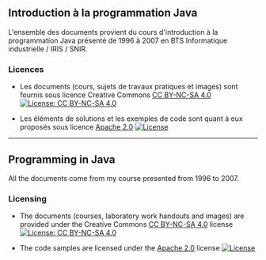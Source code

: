 ## Introduction à la programmation Java

L'ensemble des documents provient du cours d'introduction à la programmation Java présenté de 1996 à 2007 en BTS Informatique industrielle / IRIS / SNIR. 

### Licences

* Les documents (cours, sujets de travaux pratiques et images) sont fournis sous licence Creative Commons [CC BY-NC-SA 4.0](https://creativecommons.org/licenses/by-nc-sa/4.0/) [![License: CC BY-NC-SA 4.0](https://img.shields.io/badge/License-CC%20BY--NC--SA%204.0-lightgrey.svg)](http://creativecommons.org/licenses/by-nc-sa/4.0/) 

* Les éléments de solutions et les exemples de code sont quant à eux proposés sous licence [Apache 2.0](http://www.apache.org/licenses/LICENSE-2.0) [![License](https://img.shields.io/badge/License-Apache%202.0-blue.svg)](https://opensource.org/licenses/Apache-2.0)

-----

## Programming in Java

All the documents come from my course presented from 1996 to 2007.

### Licensing

* The documents (courses, laboratory work handouts and images) are provided under the Creative Commons [CC BY-NC-SA 4.0](https://creativecommons.org/licenses/by-nc-sa/4.0/) license [![License: CC BY-NC-SA 4.0](https://img.shields.io/badge/License-CC%20BY--NC--SA%204.0-lightgrey.svg)](http://creativecommons.org/licenses/by-nc-sa/4.0/) 

* The code samples are licensed under the [Apache 2.0](http://www.apache.org/licenses/LICENSE-2.0) license [![License](https://img.shields.io/badge/License-Apache%202.0-blue.svg)](https://opensource.org/licenses/Apache-2.0)
